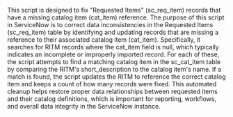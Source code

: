 This script is designed to fix "Requested Items" (sc_req_item) records that have a missing catalog item (cat_item) reference.
The purpose of this script in ServiceNow is to correct data inconsistencies in the Requested Items (sc_req_item) table by 
identifying and updating records that are missing a reference to their associated catalog item (cat_item). Specifically, it searches for RITM records where the cat_item field is null,
which typically indicates an incomplete or improperly imported record. For each of these, the script attempts to find a matching catalog item in the sc_cat_item table by comparing the RITM's short_description to the catalog item's name.
If a match is found, the script updates the RITM to reference the correct catalog item and keeps a count of how many records were fixed. This automated cleanup helps restore proper data relationships between requested items and their catalog definitions, 
which is important for reporting, workflows, and overall data integrity in the ServiceNow instance.
